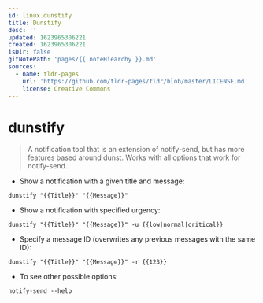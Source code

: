 ```yaml
---
id: linux.dunstify
title: Dunstify
desc: ''
updated: 1623965306221
created: 1623965306221
isDir: false
gitNotePath: 'pages/{{ noteHiearchy }}.md'
sources:
  - name: tldr-pages
    url: 'https://github.com/tldr-pages/tldr/blob/master/LICENSE.md'
    license: Creative Commons
---
```

# dunstify

> A notification tool that is an extension of notify-send, but has more features based around dunst.
> Works with all options that work for notify-send.

- Show a notification with a given title and message:

`dunstify "{{Title}}" "{{Message}}"`

- Show a notification with specified urgency:

`dunstify "{{Title}}" "{{Message}}" -u {{low|normal|critical}}`

- Specify a message ID (overwrites any previous messages with the same ID):

`dunstify "{{Title}}" "{{Message}}" -r {{123}}`

- To see other possible options:

`notify-send --help`

